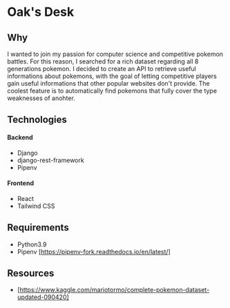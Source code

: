 # Oak's Desk

## Why

I wanted to join my passion for computer science and competitive pokemon battles. For this reason, I searched for a rich dataset regarding all 8 generations pokemon.
I decided to create an API to retrieve useful informations about pokemons, with the goal of letting competitive players gain useful informations that other popular websites don't provide. The coolest feature is to automatically find pokemons that fully cover the type weaknesses of anohter.

## Technologies

#### Backend

* Django
* django-rest-framework
* Pipenv

#### Frontend

* React 
* Tailwind CSS

## Requirements

* Python3.9
* Pipenv [https://pipenv-fork.readthedocs.io/en/latest/]

## Resources
* [https://www.kaggle.com/mariotormo/complete-pokemon-dataset-updated-090420]
